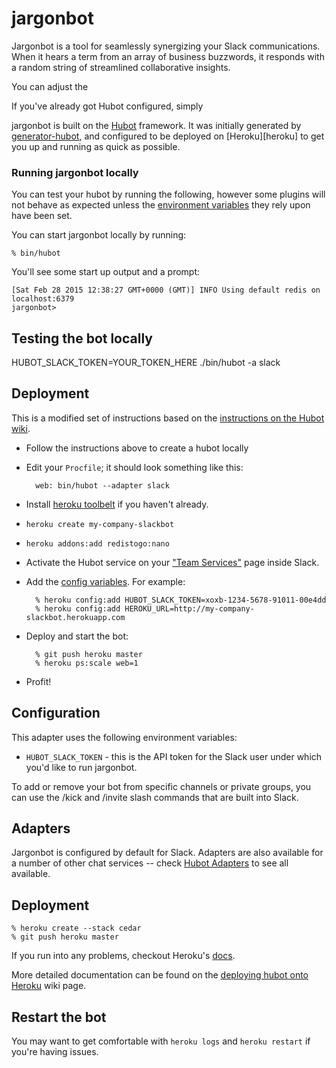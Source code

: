 # jargonbot

Jargonbot is a tool for seamlessly synergizing your Slack communications. When it hears a term from 
an array of business buzzwords, it responds with a random string of streamlined collaborative insights.

You can adjust the 

If you've already got Hubot configured, simply 

jargonbot is built on the [Hubot][hubot] framework. It was
initially generated by [generator-hubot][generator-hubot], and configured to be
deployed on [Heroku][heroku] to get you up and running as quick as possible.

[hubot]: http://hubot.github.com
[generator-hubot]: https://github.com/github/generator-hubot

### Running jargonbot locally

You can test your hubot by running the following, however some plugins will not
behave as expected unless the [environment variables](#configuration) they rely
upon have been set.

You can start jargonbot locally by running:

    % bin/hubot

You'll see some start up output and a prompt:

    [Sat Feb 28 2015 12:38:27 GMT+0000 (GMT)] INFO Using default redis on localhost:6379
    jargonbot>

## Testing the bot locally

HUBOT_SLACK_TOKEN=YOUR_TOKEN_HERE ./bin/hubot -a slack

## Deployment

This is a modified set of instructions based on the [instructions on the Hubot wiki](https://github.com/github/hubot/blob/master/docs/deploying/heroku.md).

- Follow the instructions above to create a hubot locally
- Edit your `Procfile`; it should look something like this:

        web: bin/hubot --adapter slack

- Install [heroku toolbelt](https://toolbelt.heroku.com/) if you haven't already.
- `heroku create my-company-slackbot`
- `heroku addons:add redistogo:nano`
- Activate the Hubot service on your ["Team Services"](http://my.slack.com/services/new/hubot) page inside Slack.
- Add the [config variables](#adapter-configuration). For example:

        % heroku config:add HUBOT_SLACK_TOKEN=xoxb-1234-5678-91011-00e4dd
        % heroku config:add HEROKU_URL=http://my-company-slackbot.herokuapp.com

- Deploy and start the bot:

        % git push heroku master
        % heroku ps:scale web=1

- Profit!

## Configuration

This adapter uses the following environment variables:

 - `HUBOT_SLACK_TOKEN` - this is the API token for the Slack user under which you'd like to run jargonbot.

To add or remove your bot from specific channels or private groups, you can use the /kick and /invite slash commands that are built into Slack.

## Adapters

Jargonbot is configured by default for Slack. Adapters are also available for a number of other
chat services -- check [Hubot Adapters][hubot-adapters] to see all available.

[hubot-adapters]: https://github.com/github/hubot/blob/master/docs/adapters.md

## Deployment

    % heroku create --stack cedar
    % git push heroku master

If you run into any problems, checkout Heroku's [docs][heroku-node-docs].

More detailed documentation can be found on the [deploying hubot onto
Heroku][deploy-heroku] wiki page.

[heroku-node-docs]: http://devcenter.heroku.com/articles/node-js
[deploy-heroku]: https://github.com/github/hubot/blob/master/docs/deploying/heroku.md

## Restart the bot

You may want to get comfortable with `heroku logs` and `heroku restart` if
you're having issues.
